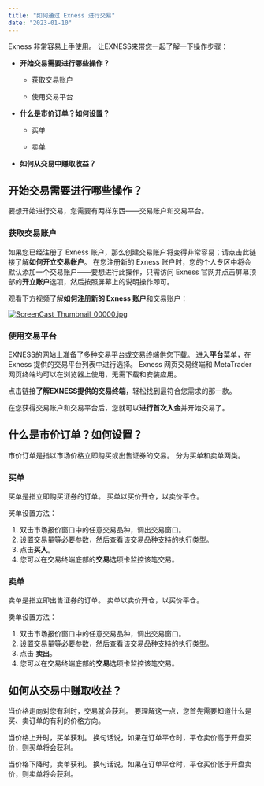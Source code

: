 ```yaml
---
title: "如何通过 Exness 进行交易"
date: "2023-01-10"
---
```


Exness 非常容易上手使用。 让EXNESS来带您一起了解一下操作步骤：

- **开始交易需要进行哪些操作？**

    - 获取交易账户

    - 使用交易平台

- **什么是市价订单？如何设置？**

    - 买单

    - 卖单

- **如何从交易中赚取收益？**

## **开始交易需要进行哪些操作？**

要想开始进行交易，您需要有两样东西——交易账户和交易平台。

### **获取交易账户**

如果您已经注册了 Exness 账户，那么创建交易账户将变得非常容易；请点击此链接了解**如何开立交易帐户**。 在您注册新的 Exness 账户时，您的个人专区中将会默认添加一个交易账户——要想进行此操作，只需访问 Exness 官网并点击屏幕顶部的**开立账户**选项，然后按照屏幕上的说明操作即可。

观看下方视频了解**如何注册新的 Exness 账户**和交易账户：

[![ScreenCast_Thumbnail_00000.jpg](https://cdn.jsdelivr.net/gh/jarlin8/OSS@main/exhelp/ScreenCast_Thumbnail_00000.jpg)](https://haokan.baidu.com/v?vid=4161871976850577379&pd=pcshare)

### **使用交易平台**

EXNESS的网站上准备了多种交易平台或交易终端供您下载。 进入**平台**菜单，在 Exness 提供的交易平台列表中进行选择。 Exness 网页交易终端和 MetaTrader 网页终端均可以在浏览器上使用，无需下载和安装应用。

点击链接**了解EXNESS提供的交易终端**，轻松找到最符合您需求的那一款。

在您获得交易账户和交易平台后，您就可以**进行首次入金**并开始交易了。

## **什么是市价订单？如何设置？**

市价订单是指以市场价格立即购买或出售证券的交易。 分为买单和卖单两类。

### **买单**

买单是指立即购买证券的订单。 买单以买价开仓，以卖价平仓。

买单设置方法：

1. 双击市场报价窗口中的任意交易品种，调出交易窗口。
2. 设置交易量等必要参数，然后查看该交易品种支持的执行类型。
3. 点击**买入**。
4. 您可以在交易终端底部的**交易**选项卡监控该笔交易。

### **卖单**

卖单是指立即出售证券的订单。 卖单以卖价开仓，以买价平仓。

卖单设置方法：

1. 双击市场报价窗口中的任意交易品种，调出交易窗口。
2. 设置交易量等必要参数，然后查看该交易品种支持的执行类型。
3. 点击 **卖出**。
4. 您可以在交易终端底部的**交易**选项卡监控该笔交易。

## **如何从交易中赚取收益？**

当价格走向对您有利时，交易就会获利。 要理解这一点，您首先需要知道什么是买、卖订单的有利的价格方向。

当价格上升时，买单获利。 换句话说，如果在订单平仓时，平仓卖价高于开盘买价，则买单将会获利。

当价格下降时，卖单获利。 换句话说，如果在订单平仓时，平仓买价低于开盘卖价，则卖单将会获利。
